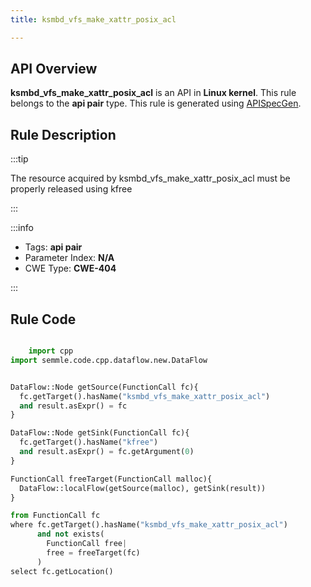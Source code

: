 ```yaml
---
title: ksmbd_vfs_make_xattr_posix_acl

---
```



## API Overview
**ksmbd_vfs_make_xattr_posix_acl** is an API in **Linux kernel**. This rule belongs to the **api pair** type. This rule is generated using [APISpecGen](../../tools/APISpecGen).
## Rule Description

:::tip

The resource acquired by ksmbd_vfs_make_xattr_posix_acl must be properly released using kfree

:::

:::info

- Tags: **api pair**
- Parameter Index: **N/A**
- CWE Type: **CWE-404**

:::

## Rule Code
```python

    import cpp
import semmle.code.cpp.dataflow.new.DataFlow


DataFlow::Node getSource(FunctionCall fc){
  fc.getTarget().hasName("ksmbd_vfs_make_xattr_posix_acl")
  and result.asExpr() = fc
}

DataFlow::Node getSink(FunctionCall fc){
  fc.getTarget().hasName("kfree")
  and result.asExpr() = fc.getArgument(0)
}

FunctionCall freeTarget(FunctionCall malloc){
  DataFlow::localFlow(getSource(malloc), getSink(result))
}

from FunctionCall fc
where fc.getTarget().hasName("ksmbd_vfs_make_xattr_posix_acl")
      and not exists(
        FunctionCall free| 
        free = freeTarget(fc)
      )
select fc.getLocation()

    
```